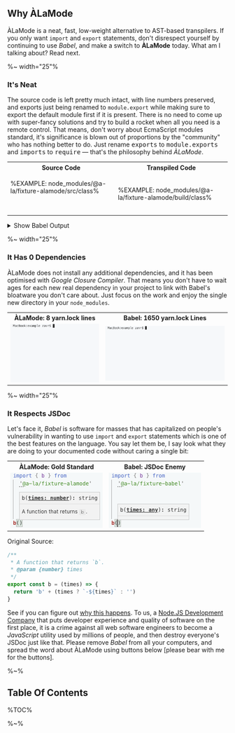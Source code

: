 ## Why ÀLaMode

ÀLaMode is a neat, fast, low-weight alternative to AST-based transpilers. If you only want `import` and `export` statements, don't disrespect yourself by continuing to use _Babel_, and make a switch to **ÀLaMode** today. What am I talking about? Read next.

%~ width="25"%

### It's Neat

The source code is left pretty much intact, with line numbers preserved, and exports just being renamed to `module.export` while making sure to export the default module first if it is present. There is no need to come up with super-fancy solutions and try to build a rocket when all you need is a remote control. That means, don't worry about EcmaScript modules standard, it's significance is blown out of proportions by the "community" who has nothing better to do. Just rename <kbd>exports</kbd> to <kbd>module.exports</kbd> and <kbd>imports</kbd> to <kbd>require</kbd> &mdash; that's the philosophy behind _ÀLaMode_.

<table>
<tr><th>Source Code</th><th>Transpiled Code</th></tr>
<!-- block-start -->
<tr><td>

%EXAMPLE: node_modules/@a-la/fixture-alamode/src/class%
```


```
</td>
<td>

%EXAMPLE: node_modules/@a-la/fixture-alamode/build/class%
</td></tr>
</table>

<details>
<summary>Show Babel Output</summary>

%EXAMPLE: node_modules/@a-la/fixture-babel/build/class%
</details>

%~ width="25"%

### It Has 0 Dependencies

ÀLaMode does not install any additional dependencies, and it has been optimised with _Google Closure Compiler_. That means you don't have to wait ages for each new real dependency in your project to link with Babel's bloatware you don't care about. Just focus on the work and enjoy the single new directory in your `node_modules`.

<table>
<tr><th>ÀLaMode: 8 yarn.lock lines</th><th>Babel: 1650 yarn.lock Lines</th></tr>
<!-- block-start -->
<tr><td>
<img src="https://raw.githubusercontent.com/a-la/alamode/HEAD/doc/yarn-add-alamode.gif" alt="Installing ÀLaMode in 1 sec">
</td>
<td>
<img src="https://raw.githubusercontent.com/a-la/alamode/HEAD/doc/yarn-add-babel2.gif" alt="Linking Babel's Dependencies in 20 sec">
</td></tr>
</table>

%~ width="25"%

### It Respects JSDoc

Let's face it, _Babel_ is software for masses that has capitalized on people's vulnerability in wanting to use `import` and `export` statements which is one of the best features on the language. You say let them be, I say look what they are doing to your documented code without caring a single bit:

<table>
<tr><th>ÀLaMode: Gold Standard</th><th>Babel: JSDoc Enemy</th></tr>
<!-- block-start -->
<tr><td>
<img src="https://raw.githubusercontent.com/a-la/alamode/HEAD/doc/alamode.gif" alt="Correct JSDoc With ÀLaMode">
</td>
<td>
<img src="https://raw.githubusercontent.com/a-la/alamode/HEAD/doc/babel.gif" alt="Broken JSDoc With Babel">
</td></tr>
</table>

Original Source:

```js
/**
 * A function that returns `b`.
 * @param {number} times
 */
export const b = (times) => {
  return 'b' + (times ? `-${times}` : '')
}
```

See if you can figure out [why this happens](https://github.com/a-la/fixture-babel/blob/master/build/index.js#L31). To us, a [Node.JS Development Company](https://artd.eco) that puts developer experience and quality of software on the first place, it is a crime against all web software engineers to become a _JavaScript_ utility used by millions of people, and then destroy everyone's JSDoc just like that. Please remove _Babel_ from all your computers, and spread the word about ÀLaMode using buttons below [please bear with me for the buttons].

%~%

## Table Of Contents

%TOC%

%~%
